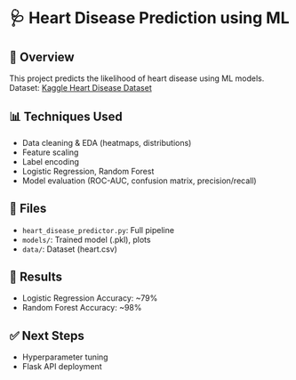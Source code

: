# 🩺 Heart Disease Prediction using ML

## 📌 Overview
This project predicts the likelihood of heart disease using ML models.  
Dataset: [Kaggle Heart Disease Dataset](https://www.kaggle.com/datasets/fedesoriano/heart-failure-prediction)

## 📊 Techniques Used
- Data cleaning & EDA (heatmaps, distributions)
- Feature scaling
- Label encoding
- Logistic Regression, Random Forest
- Model evaluation (ROC-AUC, confusion matrix, precision/recall)

## 📁 Files
- `heart_disease_predictor.py`: Full pipeline
- `models/`: Trained model (.pkl), plots
- `data/`: Dataset (heart.csv)

## 🚀 Results
- Logistic Regression Accuracy: ~79%
- Random Forest Accuracy: ~98%

## ✅ Next Steps
- Hyperparameter tuning
- Flask API deployment
